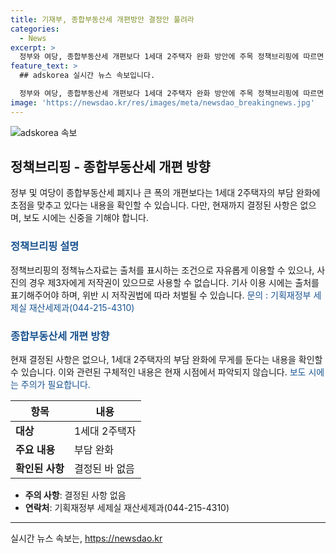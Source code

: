 ```yaml
---
title: 기재부, 종합부동산세 개편방안 결정안 풀려라
categories:
  - News
excerpt: >
  정부와 여당, 종합부동산세 개편보다 1세대 2주택자 완화 방안에 주목 정책브리핑에 따르면 정부와 여당은 종합부동산세 폐지나 대대적인 개편보다는 1세대 2주택자의 부담을 완화하는 방안에 관심을 가지고 있다고 전했습니다. 현재 결정된 바는 없으나, 지방에 주택을 보유한 1세대 2주택자를 대상으로 한 공제 한도 신설 등의 방안이 거론되고 있다고 합니다. (기재부 설명 참조)
feature_text: >
  ## adskorea 실시간 뉴스 속보입니다.

  정부와 여당, 종합부동산세 개편보다 1세대 2주택자 완화 방안에 주목 정책브리핑에 따르면 정부와 여당은 종합부동산세 폐지나 대대적인 개편보다는 1세대 2주택자의 부담을 완화하는 방안에 관심을 가지고 있다고 전했습니다. 현재 결정된 바는 없으나, 지방에 주택을 보유한 1세대 2주택자를 대상으로 한 공제 한도 신설 등의 방안이 거론되고 있다고 합니다. (기재부 설명 참조)
image: 'https://newsdao.kr/res/images/meta/newsdao_breakingnews.jpg'
---
```


<p><img src="https://newsdao.kr/res/images/meta/newsdao_breakingnews.jpg" alt="adskorea 속보" /></p>

<h2 data-ke-size="size26">정책브리핑 - 종합부동산세 개편 방향</h2>

<p data-ke-size="size16">정부 및 여당이 종합부동산세 폐지나 큰 폭의 개편보다는 1세대 2주택자의 부담 완화에 초점을 맞추고 있다는 내용을 확인할 수 있습니다. 다만, 현재까지 결정된 사항은 없으며, 보도 시에는 신중을 기해야 합니다.</p>

<h3><b><span style="color: #1a5490;">정책브리핑 설명</span></b></h3>

<p data-ke-size="size16">정책브리핑의 정책뉴스자료는 출처를 표시하는 조건으로 자유롭게 이용할 수 있으나, 사진의 경우 제3자에게 저작권이 있으므로 사용할 수 없습니다. 기사 이용 시에는 출처를 표기해주어야 하며, 위반 시 저작권법에 따라 처벌될 수 있습니다. <span style="color: #1a5490;">문의 : 기획재정부 세제실 재산세제과(044-215-4310)</span></p>

<h3><b><span style="color: #1a5490;">종합부동산세 개편 방향</span></b></h3>

<p data-ke-size="size16">현재 결정된 사항은 없으나, 1세대 2주택자의 부담 완화에 무게를 둔다는 내용을 확인할 수 있습니다. 이와 관련된 구체적인 내용은 현재 시점에서 파악되지 않습니다. <span style="color: #1a5490;">보도 시에는 주의가 필요합니다.</span></p>

<table>
    <thead>
        <tr>
            <th scope="col"><b>항목</b></th>
            <th scope="col"><b>내용</b></th>
        </tr>
    </thead>
    <tbody>
        <tr>
            <td><b>대상</b></td> 
            <td>1세대 2주택자</td>
        </tr>
        <tr>
            <td><b>주요 내용</b></td>
            <td>부담 완화</td>
        </tr>
        <tr>
            <td><b>확인된 사항</b></td>
            <td>결정된 바 없음</td>
        </tr>
    </tbody>
</table>

<ul>
    <li><b>주의 사항</b>: 결정된 사항 없음</li>
    <li><b>연락처</b>: 기획재정부 세제실 재산세제과(044-215-4310)</li>
</ul>

<p><hr></p>
실시간 뉴스 속보는, <a href="https://newsdao.kr" rel="dofollow">https://newsdao.kr</a>


